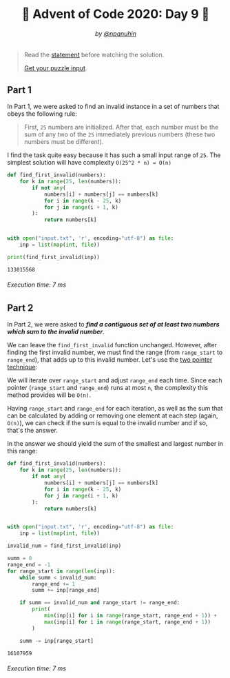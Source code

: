 <h1 align="center">🎄 Advent of Code 2020: Day 9 🎄</h1>
<h6 align="center">by <a href="https://github.com/npanuhin">@npanuhin</a></h6>

> Read the [statement](https://adventofcode.com/2020/day/9 "Visit adventofcode.com/2020/day/9") before watching the solution.
>
> [Get your puzzle input](https://adventofcode.com/2020/day/9/input "Open adventofcode.com/2020/day/9/input").


## Part 1

In Part 1, we were asked to find an invalid instance in a set of numbers that obeys the following rule:

> First, `25` numbers are initialized. After that, each number must be the sum of any two of the `25` immediately previous numbers (these two numbers must be different).

I find the task quite easy because it has such a small input range of `25`. The simplest solution will have complexity `O(25^2 * n) = O(n)`

<!-- Execute code: "part1.py" -->
```python
def find_first_invalid(numbers):
    for k in range(25, len(numbers)):
        if not any(
            numbers[i] + numbers[j] == numbers[k]
            for i in range(k - 25, k)
            for j in range(i + 1, k)
        ):
            return numbers[k]


with open("input.txt", 'r', encoding="utf-8") as file:
    inp = list(map(int, file))

print(find_first_invalid(inp))
```
```
133015568
```
###### Execution time: 7 ms

## Part 2

In Part 2, we were asked to ***find a contiguous set of at least two numbers which sum to the invalid number***.

We can leave the `find_first_invalid` function unchanged. However, after finding the first invalid number, we must find the range (from `range_start` to `range_end`), that adds up to this invalid number. Let's use the [two pointer technique](https://www.geeksforgeeks.org/two-pointers-technique):

We will iterate over `range_start` and adjust `range_end` each time. Since each pointer (`range_start` and `range_end`) runs at most `n`, the complexity this method provides will be `O(n)`.

Having `range_start` and `range_end` for each iteration, as well as the sum that can be calculated by adding or removing one element at each step (again, `O(n)`), we can check if the sum is equal to the invalid number and if so, that's the answer.

In the answer we should yield the sum of the smallest and largest number in this range:

<!-- Execute code: "part2.py" -->
```python
def find_first_invalid(numbers):
    for k in range(25, len(numbers)):
        if not any(
            numbers[i] + numbers[j] == numbers[k]
            for i in range(k - 25, k)
            for j in range(i + 1, k)
        ):
            return numbers[k]


with open("input.txt", 'r', encoding="utf-8") as file:
    inp = list(map(int, file))

invalid_num = find_first_invalid(inp)

summ = 0
range_end = -1
for range_start in range(len(inp)):
    while summ < invalid_num:
        range_end += 1
        summ += inp[range_end]

    if summ == invalid_num and range_start != range_end:
        print(
            min(inp[i] for i in range(range_start, range_end + 1)) +
            max(inp[i] for i in range(range_start, range_end + 1))
        )

    summ -= inp[range_start]
```
```
16107959
```
###### Execution time: 7 ms
